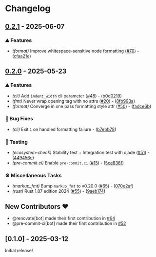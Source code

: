 # Changelog

## [0.2.1](https://github.com/UnknownPlatypus/djangofmt/compare/v0.2.0..v0.2.1) - 2025-06-07

### ⛰️ Features

- *(format)* Improve whitespace-sensitive node formatting ([#70](https://github.com/UnknownPlatypus/djangofmt/issues/70)) - ([cfaa21e](https://github.com/UnknownPlatypus/djangofmt/commit/cfaa21e2ca37134bb9e315b17a0bc6f82f6ac289))

## [0.2.0](https://github.com/UnknownPlatypus/djangofmt/compare/v0.1.0..v0.2.0) - 2025-05-23

### ⛰️ Features

- *(cli)* Add `indent_width` cli parameter ([#48](https://github.com/UnknownPlatypus/djangofmt/issues/48)) - ([b0d0219](https://github.com/UnknownPlatypus/djangofmt/commit/b0d021948d564282f32b95688f0d31cbd6d8e633))
- *(fmt)* Never wrap opening tag with no attrs ([#20](https://github.com/UnknownPlatypus/djangofmt/issues/20)) - ([8fb993a](https://github.com/UnknownPlatypus/djangofmt/commit/8fb993a37f3ce1fbeb911eb91f8d92485a7db62c))
- *(format)* Converge in one pass formatting style attr ([#50](https://github.com/UnknownPlatypus/djangofmt/issues/50)) - ([fadce6b](https://github.com/UnknownPlatypus/djangofmt/commit/fadce6b31b8345543419eb0c6c5703e80810b2ec))

### 🐛 Bug Fixes

- *(cli)* Exit `1` on handled formatting failure - ([b7ebb78](https://github.com/UnknownPlatypus/djangofmt/commit/b7ebb789a865f62a58bb3b34cccaafea8f0e20e7))

### 🧪 Testing

- *(ecosystem-check)* Stability test + Integration test with djade ([#51](https://github.com/UnknownPlatypus/djangofmt/issues/51)) - ([449456e](https://github.com/UnknownPlatypus/djangofmt/commit/449456e3c2da1f643402772ee555dc34fa8af132))
- *(pre-commit.ci)* Enable `pre-commit.ci` ([#15](https://github.com/UnknownPlatypus/djangofmt/issues/15)) - ([5ce836f](https://github.com/UnknownPlatypus/djangofmt/commit/5ce836f701c8082bfe56ebdbba05a00cf8644e5b))

### ⚙️ Miscellaneous Tasks

- *(markup_fmt)* Bump `markup_fmt` to v0.20.0 ([#65](https://github.com/UnknownPlatypus/djangofmt/issues/65)) - ([070e2af](https://github.com/UnknownPlatypus/djangofmt/commit/070e2af30a1d888d66592324af5d77b10820b249))
- *(rust)* Rust 1.87 edition 2024 ([#55](https://github.com/UnknownPlatypus/djangofmt/issues/55)) - ([9aeb174](https://github.com/UnknownPlatypus/djangofmt/commit/9aeb174595bbb8d2da893dc41b3f4054368c71c9))

## New Contributors ❤️

- @renovate[bot] made their first contribution in [#64](https://github.com/UnknownPlatypus/djangofmt/pull/64)
- @pre-commit-ci[bot] made their first contribution in [#52](https://github.com/UnknownPlatypus/djangofmt/pull/52)

## [0.1.0] - 2025-03-12

Initial release!

<!-- generated by git-cliff -->
